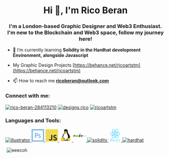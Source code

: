 <h1 align="center">Hi 👋, I'm Rico Beran</h1>
<h3 align="center">I'm a London-based Graphic Designer and Web3 Enthusiast. I'm new to the Blockchain and Web3 space, follow my journey here!</h3>

- 🌱 I’m currently learning **Solidity in the Hardhat development Environment, alongside Javascript**

- My Graphic Design Projects [https://behance.net/ricoartstm](https://behance.net/ricoartstm)

- 📫 How to reach me **ricoberan@outlook.com**

<h3 align="left">Connect with me:</h3>
<p align="left">
<a href="https://linkedin.com/in/rico-beran-284113210" target="blank"><img align="center" src="https://raw.githubusercontent.com/rahuldkjain/github-profile-readme-generator/master/src/images/icons/Social/linked-in-alt.svg" alt="rico-beran-284113210" height="30" width="40" /></a>
<a href="https://instagram.com/designs.rico" target="blank"><img align="center" src="https://raw.githubusercontent.com/rahuldkjain/github-profile-readme-generator/master/src/images/icons/Social/instagram.svg" alt="designs.rico" height="30" width="40" /></a>
<a href="https://www.behance.net/ricoartstm" target="blank"><img align="center" src="https://raw.githubusercontent.com/rahuldkjain/github-profile-readme-generator/master/src/images/icons/Social/behance.svg" alt="ricoartstm" height="30" width="40" /></a>
</p>

<h3 align="left">Languages and Tools:</h3>
<p align="left"> <a href="https://www.adobe.com/in/products/illustrator.html" target="_blank" rel="noreferrer"> <img src="https://www.vectorlogo.zone/logos/adobe_illustrator/adobe_illustrator-icon.svg" alt="illustrator" width="40" height="40"/> 
</a> </a> <a href="https://www.photoshop.com/en" target="_blank" rel="noreferrer"> <img src="https://raw.githubusercontent.com/devicons/devicon/master/icons/photoshop/photoshop-line.svg" alt="photoshop" width="40" height="40"/> </a> <a href="https://developer.mozilla.org/en-US/docs/Web/JavaScript" target="_blank" rel="noreferrer"> <img src="https://raw.githubusercontent.com/devicons/devicon/master/icons/javascript/javascript-original.svg" alt="javascript" width="40" height="40"/> </a> <a href="https://www.linux.org/" target="_blank" rel="noreferrer"> <img src="https://raw.githubusercontent.com/devicons/devicon/master/icons/linux/linux-original.svg" alt="linux" width="40" height="40"/> </a> <a href="https://nodejs.org" target="_blank" rel="noreferrer"> <img src="https://raw.githubusercontent.com/devicons/devicon/master/icons/nodejs/nodejs-original-wordmark.svg" alt="nodejs" width="40" height="40"/> </a> <a href="https://soliditylang.org/" target="_blank" rel="noreferrer"> <img src="https://upload.wikimedia.org/wikipedia/commons/thumb/9/98/Solidity_logo.svg/386px-Solidity_logo.svg.png?20201202112837" alt="solidity" width="25" height="40"/> </a> <a href="https://reactjs.org/" target="_blank" rel="noreferrer"> <img src="https://raw.githubusercontent.com/devicons/devicon/master/icons/react/react-original-wordmark.svg" alt="react" width="40" height="40"/> </a> <a href="https://hardhat.org/" target="_blank" rel="noreferrer"> <img src="https://chainstack.com/wp-content/uploads/2021/12/hardhat.png" alt="hardhat" width="40" height="40"/> </a> </p> </p>

<p>&nbsp;<img align="center" src="https://github-readme-stats.vercel.app/api?username=eeecoh&show_icons=true&locale=en" alt="eeecoh" /></p>
